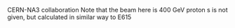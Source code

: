 CERN-NA3 collaboration
Note that the beam here is 400 GeV proton
s is not given, but calculated in similar way to E615
